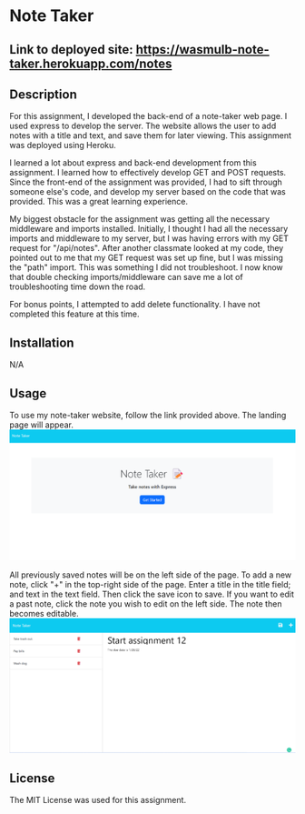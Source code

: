 # Note Taker

## Link to deployed site: https://wasmulb-note-taker.herokuapp.com/notes

## Description

For this assignment, I developed the back-end of a note-taker web page. I used express to develop the server. The website allows the user to add notes with a title and text, and save them for later viewing. This assignment was deployed using Heroku. 

I learned a lot about express and back-end development from this assignment. I learned how to effectively develop GET and POST requests. Since the front-end of the assignment was provided, I had to sift through someone else's code, and develop my server based on the code that was provided. This was a great learning experience. 

My biggest obstacle for the assignment was getting all the necessary middleware and imports installed. Initially, I thought I had all the necessary imports and middleware to my server, but I was having errors with my GET request for "/api/notes". After another classmate looked at my code, they pointed out to me that my GET request was set up fine, but I was missing the "path" import. This was something I did not troubleshoot. I now know that double checking imports/middleware can save me a lot of troubleshooting time down the road.

For bonus points, I attempted to add delete functionality. I have not completed this feature at this time.

## Installation

N/A

## Usage

To use my note-taker website, follow the link provided above. The landing page will appear.
![site-screenshot](./images/note-taker-sc-2.png)

All previously saved notes will be on the left side of the page. To add a new note, click "+" in the top-right side of the page. Enter a title in the title field; and text in the text field. Then click the save icon to save. If you want to edit a past note, click the note you wish to edit on the left side. The note then becomes editable.
![site-screenshot](./images/note-taker-sc-1.png) 

## License

The MIT License was used for this assignment.



